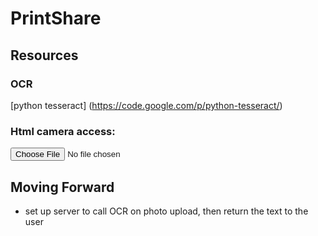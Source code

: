 PrintShare
==========

Resources
---------

### OCR
[python tesseract] (https://code.google.com/p/python-tesseract/)

### Html camera access:
<input type="file" accept="image/*" capture="camera">


Moving Forward
--------------

* set up server to call OCR on photo upload, then return the text to the user